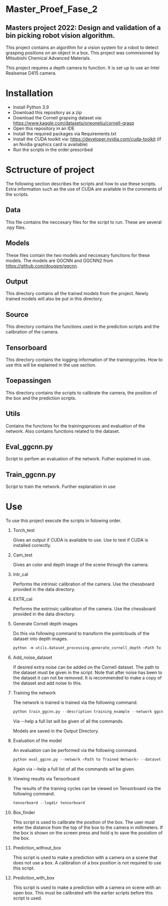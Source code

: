 # Master_Proef_Fase_2

## Masters project 2022: Design and validation of a bin picking robot vision algorithm.

This project contains an algorithm for a vision system for a robot to detect grasping positions on  an object in a box. This project was commisioned by Mitsubishi Chemical Advanced Materials. 

This project requires a depth camera to function. It is set up to use an Intel Realsense D415 camera. 

# Installation
* Install Python 3.9
* Download this repository as a zip
* Download the Cornell grapsing dataset via: https://www.kaggle.com/datasets/oneoneliu/cornell-grasp 
* Open this repository in an IDE
* Install the required packages via Requirements.txt
* Install the CUDA toolkit via: https://developer.nvidia.com/cuda-toolkit (if an Nvidia graphics card is available)
* Run the scripts in the order prescribed

# Sctructure of project

The following section describes the scripts and how to use these scripts. Extra information such as the use of CUDA are available in the comments of the scripts.

## Data
This file contains the neccesary files for the script to run. These are several .npy files.

## Models
These files contain the two models and neccesary functions for these models. The models are GGCNN and GGCNN2 from https://github.com/dougsm/ggcnn.

## Output
This directory contains all the trained models from the project. Newly trained models will also be put in this directory.

## Source
This directory contains the functions used in the prediction scripts and the calibration of the camera.

## Tensorboard
This directory contains the logging information of the trainingcycles. How to use this will be explained in the use section.

## Toepassingen
This directory contains the scripts to calibrate the camera, the position of the box and the prediction scripts.

## Utils
Contains the functions for the trainingsproces and evaluation of the network. Also contains functions related to the dataset.

## Eval_ggcnn.py
Script to perfom an evaluation of the network. Futher explained in use.

## Train_ggcnn.py
Script to train the network. Further explanation in use

# Use

To use this project execute the scripts in folowing order.

1. Torch_test

    Gives an output if CUDA is available to use. Use to test if CUDA is installed correctly. 
2. Cam_test
    
    Gives an color and depth image of the scene through the camera.
3. Intr_cal

    Performs the intrinsic calibration of the camera. Use the chessboard provided in the data directory.
4. EXTR_cal

    Performs the extrinsic calibration of the camera. Use the chessboard provided in the data directory.
5. Generate Cornell depth images

    Do this via following command to transform the pointclouds of the dataset into depth images.
    ```py
    python -m utils.dataset_processing.generate_cornell_depth <Path To Dataset>
    ```
6. Add_noise_dataset

    If desired extra noise can be added on the Cornell dataset.
    The path to the dataset must be given in the script. Note that after noise has been to the dataset it can not be removed. It is recommended to make a copy of the    dataset and add noise to this.
7. Training the network

    The network is trained is trained via the following command.
    ```py
    python train_ggcnn.py --description training_example --network ggcnn --dataset cornell --dataset-path <Path To Dataset>
    ```
    Via --help a full list will be given of all the commands.

    Models are saved in the Output Directory.
8. Evaluation of the model

    An evaluation can be performed via the following command.
    ```py
   python eval_ggcnn.py --network <Path to Trained Network> --dataset cornell --dataset-path <Path to Dataset>
    ```
    Again via --help a full list of all the commands wil be given.
    
9. Viewing results via Tensorboard

    The results of the training cycles can be viewed on Tensorboard via the following command.
    ```py
    tensorboard --logdir tensorboard
    ```
10. Box_finder

    This script is used to calibrate the position of the box. The user must enter the distance from the top of the box to the camera in millimeters. If the box is shown on the screen press and hold q to save the posistion of the box.

11. Prediction_without_box

    This script is used to make a prediction with a camera on a scene that does not use a box. A calibration of a box position is not required to use this script.

12. Prediction_with_box

    This script is used to make a prediction with a camera on scene with an open box. This must be calibrated wth the earlier scripts before this script is used.
